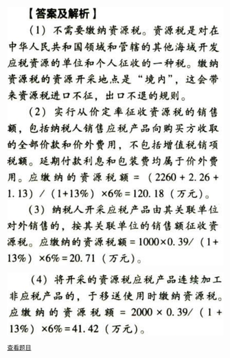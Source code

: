 ![](09762e08b690cb32cb3468a5d86ce257.png)

![](ff6f0bc5e54ba4220d90fb178d7aef87.png)

[查看题目](../资源税法.本章真题.md#7-题目)


